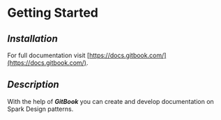 # Getting Started

## _Installation_

For full documentation visit [https://docs.gitbook.com/](https://docs.gitbook.com/).

## _Description_

With the help of _**GitBook**_ you can create and develop documentation on Spark Design patterns.
